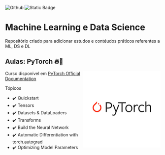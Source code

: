 ![Github](https://img.shields.io/github/last-commit/LuizGustavoVTacin/MachineLearning?style=for-the-badge) ![Static Badge](https://img.shields.io/badge/PyTorch-FF0000) 
<!-- ![Static Badge](https://img.shields.io/badge/TensorFlow-FF4500) ![Static Badge](https://img.shields.io/badge/Scikit--Learn-1e90ff) --->

# Machine Learning e Data Science

Repositório criado para adicionar estudos e contéudos práticos referentes a ML, DS e DL

## Aulas: PyTorch 🔥🤖

<img src= "images/pt.png" align = "right" width= "250">

Curso disponível em [PyTorch Official Documentation](https://docs.pytorch.org/tutorials/beginner/basics/intro.html)

Tópicos

- ✔️ Quickstart
- ✔️ Tensors
- ✔️ Datasets & DataLoaders
- ✔️ Transforms
- ✔️ Build the Neural Network
- ✔️ Automatic Differentiation with torch.autograd
- ✔️ Optimizing Model Parameters

<!---
## Exercícios

Níveis de dificuldades dos exercícios:

* Fácil: 🟢
* Trabalhoso: 🟡
* Médio: :orange_circle:
* Díficil: :red_circle:



⏳ **Penguins vs Turtles - Image Classification** 🟢

Dataset retirado do [Kaggle](https://www.kaggle.com/datasets/abbymorgan/penguins-vs-turtles)
* Disponível em: [Repositório]()

⏳ **Head Gesture Recognition with Capacitive Sensors - Classification** 🟡

Dataset retirado do [Kaggle](https://www.kaggle.com/datasets/ionutcristianseverin/headgesture-recognition-with-capacitive-sensors)

* Métodos utilizados:
1. KNN (72,95%) | 

* Disponível em: [Repositorio](https://github.com/LuizGustavoVTacin/MachineLearning/tree/main/Exercicios/HeadGestureRecognition)

⏳ **Water Potability - Classification** 🟡

Dataset retirado do [Kaggle](https://www.kaggle.com/datasets/adityakadiwal/water-potability)

* Métodos utilizados:
1. 

⏳ **Stroke Prediction - Classification** 🟡

Dataset retirado do [Kaggle](https://www.kaggle.com/datasets/fedesoriano/stroke-prediction-dataset)

* Métodos utilizados:
1.

⏳ **Heart attack possibility - Classification** 🟢

Dataset retirado do [Kaggle](https://www.kaggle.com/datasets/nareshbhat/health-care-data-set-on-heart-attack-possibility)

* Métodos utilizados:
1. KNN (81.97%) | (88,52% - Hiperparâmetros) - MELHORAR

* Disponível em: [Repositorio](https://github.com/LuizGustavoVTacin/MachineLearning/tree/main/Exercicios/HeartAttackPossibility)

⏳ **Airline Passenger Satisfaction - Classification** 🟢

Dataset retirado do [Kaggle](https://www.kaggle.com/datasets/teejmahal20/airline-passenger-satisfaction)

* Métodos utilizados:
1. Árvore de Decisão (94,62%) - MELHORAR   
2. KNN (92,99%) | (94,00% - Hiperparâmetros) - MELHORAR
3. SVM 

* Disponível em: [Repositorio](https://github.com/LuizGustavoVTacin/MachineLearning/tree/main/Exercicios/AirlinePassengerSatisfaction)

**To ADD** --->